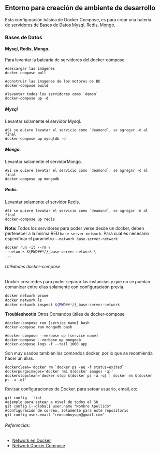 ## Entorno para creación de ambiente de desarrollo
Esta configuración básica de Docker Compose, es para crear una batería de servidores de Bases de Datos Mysql, Redis, Mongo.

### Bases de Datos
####  Mysql, Redis, Mongo.
Para levantar la batearía de servidores del docker-compose:
```
#descargar las imágenes
docker-compose pull

#construir las imagenes de los motores de BD
docker-compose build

#levantar todos los servidores como `demon`
docker-compose up -d
```
#####  Mysql
Levantar solamente el servidor Mysql.
```
#Si se quiere levatar el servicio cómo `deamond`, se agregar -d al final
docker-compose up mysqldb -d
```
##### Mongo.
Levantar solamente el servidorMongo.
```
#Si se quiere levatar el servicio cómo `deamond`, se agregar -d al final
docker-compose up mongodb
```
#####  Redis.
Levantar solamente el servidor Redis.
```
#Si se quiere levatar el servicio cómo `deamond`, se agregar -d al final
docker-compose up redis
```

**Nota:** Todos los servidores para poder verse desde un docker, deben pertenecer a la misma RED `base-server-network`. Para cual es necesario específicar el parametro `--network base-server-network `
``` 
docker run -it --rm \
--network ${PWD##*/}_base-server-network \
...
```

###### Utilidades docker-compose
Docker crea redes para poder separar las instancias y que no se puedan comunicar entre ellas solamente con configuraciaón previa.
```sh
docker network prune
docker network ls
docker network inspect ${PWD##*/}_base-server-network
```
**Troubleshootin**
Otros Comandos útiles de docker-compose
```
#docker-compose run [service name] bash
docker-compose run mongodb bash

#docker-compose --verbose up [service name]
docker-compose --verbose up mongodb
docker-compose logs -f --tail 1000 app
```

Son muy usados tambien los comandos docker, por lo que se recomienda hacer un alias.
```
dockerclean='docker rm `docker ps -aq -f status=exited`'
dockerpurgeimages='docker rmi $(docker images -q)'
dockerstopclean='docker stop $(docker ps -a -q) | docker rm $(docker ps -a -q)'
```
Revisar configuraciones de Docker, para setear usuario, email, etc.
```
git config --list
#ejemplo para setear a nivel de todos el SO
git config [--global] user.name "Nombre Apellido"
#configuración de correo, solamente para este repositorio
git config user.email "reocomboysgm@gmail.com"
```

###### Referencias:
- [Network en Docker](https://docs.docker.com/network/network-tutorial-standalone/)
- [Network Docker Compose](https://docker-k8s-lab.readthedocs.io/en/latest/docker/docker-compose.html)
